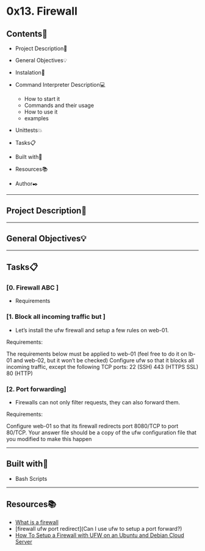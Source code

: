 # 0x13. Firewall
 
 
## Contents:open_file_folder:
 
- Project Description:newspaper:
- General Objectives:bulb:
- Instalation:wrench:
- Command Interpreter Description:computer:
 
	* How to start it
	* Commands and their usage
	* How to use it
	* examples
 
- Unittests:boom:
- Tasks:clipboard:
- Built with:hammer:
- Resources:books:
- Author:black_nib:
 
---
## Project Description:newspaper:
---
## General Objectives:bulb:
---
 
## Tasks:clipboard:
 
### [0. Firewall ABC ]
* Requirements
 
 
### [1. Block all incoming traffic but ]
* Let’s install the ufw firewall and setup a few rules on web-01.

Requirements:

The requirements below must be applied to web-01 (feel free to do it on lb-01 and web-02, but it won’t be checked)
Configure ufw so that it blocks all incoming traffic, except the following TCP ports:
22 (SSH)
443 (HTTPS SSL)
80 (HTTP)
 
 
### [2. Port forwarding]
* Firewalls can not only filter requests, they can also forward them.

Requirements:

Configure web-01 so that its firewall redirects port 8080/TCP to port 80/TCP.
Your answer file should be a copy of the ufw configuration file that you modified to make this happen



---
 
## Built with:hammer:

* Bash Scripts
 
---
 
## Resources:books:
 

* [What is a firewall](https://en.wikipedia.org/wiki/Firewall_%28computing%29)
* [firewall ufw port redirect](Can I use ufw to setup a port forward?)
* [How To Setup a Firewall with UFW on an Ubuntu and Debian Cloud Server](https://www.digitalocean.com/community/tutorials/how-to-setup-a-firewall-with-ufw-on-an-ubuntu-and-debian-cloud-server)
